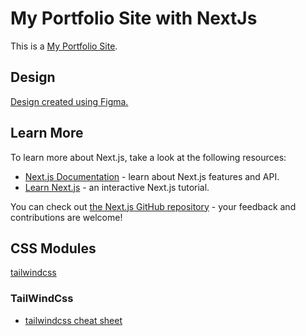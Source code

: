 # My Portfolio Site with NextJs

This is a [My Portfolio Site](https://portfolio-nextjs-jpu7p1jfd-katsun0921.vercel.app/).

## Design

[Design created using Figma.](https://www.figma.com/community/file/1044802625317693886)

## Learn More

To learn more about Next.js, take a look at the following resources:

- [Next.js Documentation](https://nextjs.org/docs) - learn about Next.js features and API.
- [Learn Next.js](https://nextjs.org/learn) - an interactive Next.js tutorial.

You can check out [the Next.js GitHub repository](https://github.com/vercel/next.js/) - your feedback and contributions are welcome!

## CSS Modules

[tailwindcss](https://tailwindcss.com/)

### TailWindCss

- [tailwindcss cheat sheet](https://nerdcave.com/tailwind-cheat-sheet)
